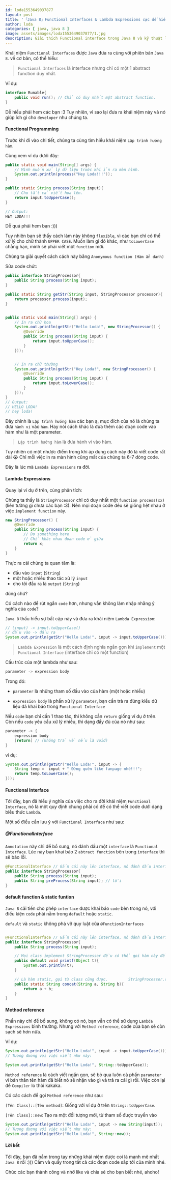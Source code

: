 ```yaml
---
id: loda1553649037877
layout: post
title: '「Java 8」Functional Interfaces & Lambda Expressions cực dễ hiểu'
author: loda
categories: [ java, java 8 ]
image: assets/images/loda1553649037877/1.jpg
description: Giải thích Functional interface trong Java 8 và kỹ thuật lập trình hướng hàm sử dụng Lambda Expressions
---
```


Khái niệm `Functional Interfaces` được `Java` đưa ra cùng với phiên bản `Java 8`. về cơ bản, có thể hiểu:

> `Functional Interfaces` là interface nhưng chỉ có một 1 abstract function duy nhất.

Ví dụ:

```java
interface Runable{
    public void run(); // Chỉ có duy nhất một abstract function.
}
```

Dễ hiểu phải hem các bạn :3 Tuy nhiên, vì sao lại đưa ra khái niệm này và nó giúp ích gì cho `developer` như chúng ta. 

#### Functional Programming

Trước khi đi vào chi tiết, chúng ta cùng tìm hiểu khái niệm `Lập trình hướng hàm`.

Cùng xem ví dụ dưới đây:

```java
public static void main(String[] args) {
    // Mình muốn xử lý dữ liệu trước khi ỉn ra màn hình.
    System.out.println(process("Hey Loda!!!"));
}

public static String process(String input){
    // Cho tất cả viết hoa lên.
    return input.toUpperCase();
}

// Output: 
HEY LODA!!!
```

Dễ quá phải hem bạn :)))

Tuy nhiên bạn sẽ thấy cách làm này không `flexible`, vì các bạn chỉ có thể xử lý cho chữ thành `UPPER CASE`. Muốn làm gì đó khác, như `toLowerCase` chẳng hạn, mình sẽ phải viết một `function` mới.

Chúng ta giải quyết cách cách này bằng `Anonymous function (Hàm ẩn danh)`

Sửa code chút:
```java
public interface StringProcessor{
    public String process(String input);
}

public static String getStr(String input, StringProcessor processor){
    return processor.process(input);
}


public static void main(String[] args) {
    // In ra chữ hoa
    System.out.println(getStr("Hello Loda!", new StringProcessor() {
        @Override
        public String process(String input) {
            return input.toUpperCase();
        }
    }));


    // In ra chữ thường
    System.out.println(getStr("Hey Loda!", new StringProcessor() {
        @Override
        public String process(String input) {
            return input.toLowerCase();
        }
    }));
}
// Output:
// HELLO LODA!
// hey loda!
```

Đây chính là `Lập trình hướng hàm` các bạn ạ, mục đích của nó là chúng ta đưa `hành vi` vào `hàm`. Hay nói cách khác là đưa thêm các đoạn code vào hàm như là một parameter.

> `Lập trình hướng hàm` là đưa hành vi vào hàm.

Tuy nhiên có một nhược điểm trong khi áp dụng cách này đó là viết code rất dài 😭 Chỉ mỗi việc in ra màn hình cũng mất của chúng ta 6-7 dòng code.

Đây là lúc mà `Lambda Expressions` ra đời.

#### Lambda Expressions

Quay lại ví dụ ở trên, cùng phân tích:

Chúng ta thấy là `StringProcessor` chỉ có duy nhất một `function process(xx)` (liên tưởng gì chưa các bạn :3). Nên mọi đoạn code đều sẽ giống hệt nhau ở việc `implement function` này.

```java
new StringProcessor() {
    @Override
    public String process(String input) {
        // Do something here
        // Chỉ khác nhau đoạn code ở giữa
        return x;
    }
}
```
Thực ra cái chúng ta quan tâm là:

* đầu vào `input` (`String`)
* một hoặc nhiều thao tác xử lý `input`
* cho tôi đầu ra là `output` (`String`)

đúng chứ?

Có cách nào để rút ngắn `code` hơn, nhưng vẫn không làm nhập nhằng ý nghĩa của `code`?

`Java 8` thấu hiểu sự bất cập này và đưa ra khái niệm `Lambda Expression`:

```java
// (input) -> input.toUpperCase()
// đầu vào -> đầu ra
System.out.println(getStr("Hello Loda!", input -> input.toUpperCase()));
```

> `Lambda Expression` là một cách định nghĩa ngắn gọn khi `implement` một `Functional Interface` (interface chỉ có một function) 

Cấu trúc của một lambda như sau:
```java
parameter -> expression body
```
Trong đó: 

* `parameter` là những tham số đầu vào của hàm (một hoặc nhiều)

* `expression body` là phần xử lý `parameter`, bạn cần trả ra đúng kiểu dữ liệu đã khai báo trong `Functional Interface`

Nếu `code` bạn chỉ cần 1 thao tác, thì không cần `return` giống ví dụ ở trên. Còn nếu `code` yêu cầu xử lý nhiều, thì dạng đầy đủ của nó như sau:

```java
parameter -> {
    expression body
    [return] // (không trả về nếu là void)
}
```

ví dụ:

```java
System.out.println(getStr("Hello Loda!", input -> {
    String temp =  input + " Đừng quên like fanpage nhé!!!";
    return temp.toLowerCase();
}));
```

#### Functional Interface

Tới đây, bạn đã hiểu ý nghĩa của việc cho ra đời khái niệm `Functional Interface`, nó là một quy định chung phải có để có thể viết code dưới dạng biểu thức `Lambda`.

Một số điều cần lưu ý với `Functional Interface` như sau:

##### @FunctionalInterface

`Annotation` này chỉ để bổ sung, nó đánh dấu một `interface` là `Functional Interface`. Lúc này bạn khai báo 2 `abtract function` bên trong `interface` thì sẽ báo lỗi.

```java
@FunctionalInterface // Gắn cái này lên interface, nó đánh dấu interface chỉ được phép có 1 funtion thôi
public interface StringProcessor{
    public String process(String input);
    public String preProcess(String input); // lỗi
}
```

#### default function & static funtion

`Java 8` cải tiến cho phép `interface` được khai báo `code` bên trong nó, với điều kiện `code` phải nằm trong `default` hoặc `static`.

`default` và `static` không phá vỡ quy luật của `@FunctionInterfaces`

```java

@FunctionalInterface // Gắn cái này lên interface, nó đánh dấu interface chỉ được phép có 1 funtion thôi
public interface StringProcessor{
    public String process(String input);

    // Mọi class implement StringProcessor đều có thể gọi hàm này để sử dụng luôn
    public default void printf(Object t){
        System.out.println(t);
    }

    // Là hàm static, gọi từ class cũng được.         StringProcessor.concat(a,b)
    public static String concat(String a, String b){
        return a + b;
    }
}
```


#### Method reference

Phần này chỉ để bổ sung, không có nó, bạn vẫn có thể sử dụng `Lambda Expressions` bình thường. Nhưng với `Method reference`, code của bạn sẽ còn sạch sẽ hơn nữa.

Ví dụ:

```java
System.out.println(getStr("Hello Loda!", input -> input.toUpperCase()));
// Tương đương với việc viết như này:

System.out.println(getStr("Hello Loda!", String::toUpperCase));

```
`Method reference` là cách viết ngắn gọn, sẽ bỏ qua luôn cả phần `parameter` vì bản thân tên hàm đã biết nó sẽ nhận vào gì và trả ra cái gì rồi. Việc còn lại để `Compiler` lo thôi kakaka.

Có các cách để gọi `Method reference` như sau:

`[Tên Class]::[Tên method]`: Giống với ví dụ ở trên `String::toUpperCase`.

`[Tên Class]::new`: Tạo ra một đối tượng mới, từ tham số được truyền vào

```java
System.out.println(getStr("Hello Loda!", input -> new String(input));
// Tương đương với việc viết như này:
System.out.println(getStr("Hello Loda!", String::new));
```

#### Lời kết

Tới đây, bạn đã nắm trong tay những khái niệm được coi là mạnh mẽ nhất `Java 8` rồi :))) Cầm và quẩy trong tất cả các đoạn code sắp tới của mình nhé.

Chúc các bạn thành công và nhớ like và chia sẻ cho bạn biết nhé, ahoho!